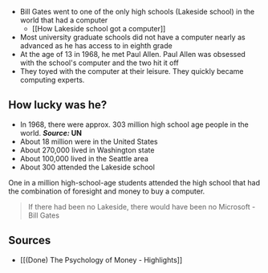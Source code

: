- Bill Gates went to one of the only high schools (Lakeside school) in the world that had a computer
	- [[How Lakeside school got a computer]]
- Most university graduate schools did not have a computer nearly as advanced as he has access to in eighth grade
- At the age of 13 in 1968, he met Paul Allen. Paul Allen was obsessed with the school's computer and the two hit it off
- They toyed with the computer at their leisure. They quickly became computing experts.

## How lucky was he?
- In 1968, there were approx. 303 million high school age people in the world. ***Source:* UN**
- About 18 million were in the United States
- About 270,000 lived in Washington state
- About 100,000 lived in the Seattle area
- About 300 attended the Lakeside school

One in a million high-school-age students attended the high school that had the combination of foresight and money to buy a computer.

> If there had been no Lakeside, there would have been no Microsoft
> \- Bill Gates

## Sources
- [[(Done) The Psychology of Money - Highlights]]